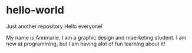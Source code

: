 # hello-world
Just another repository
Hello everyone!

My name is Annmarie. I am a graphic design and maerketing student. I am new at programming, but I am having alot of fun learning about it!
